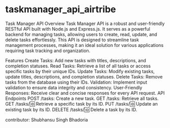 # taskmanager_api_airtribe
Task Manager API
Overview
Task Manager API is a robust and user-friendly RESTful API built with Node.js and Express.js. It serves as a powerful backend for managing tasks, allowing users to create, read, update, and delete tasks effortlessly. This API is designed to streamline task management processes, making it an ideal solution for various applications requiring task tracking and organization.

Features
Create Tasks: Add new tasks with titles, descriptions, and completion statuses.
Read Tasks: Retrieve a list of all tasks or access specific tasks by their unique IDs.
Update Tasks: Modify existing tasks, update titles, descriptions, and completion statuses.
Delete Tasks: Remove tasks from the database using their IDs.
Validation: Implement input validation to ensure data integrity and consistency.
User-Friendly Responses: Receive clear and concise responses for every API request.
API Endpoints
POST /tasks: Create a new task.
GET /tasks: Retrieve all tasks.
GET /tasks/:id: Retrieve a specific task by its ID.
PUT /tasks/:id: Update an existing task by its ID.
DELETE /tasks/:id: Delete a task by its ID.

contributor: Shubhansu Singh Bhadoria
